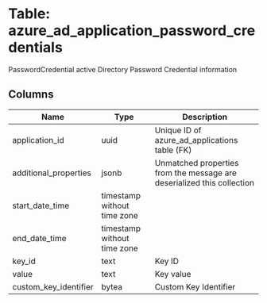 
# Table: azure_ad_application_password_credentials
PasswordCredential active Directory Password Credential information
## Columns
| Name        | Type           | Description  |
| ------------- | ------------- | -----  |
|application_id|uuid|Unique ID of azure_ad_applications table (FK)|
|additional_properties|jsonb|Unmatched properties from the message are deserialized this collection|
|start_date_time|timestamp without time zone||
|end_date_time|timestamp without time zone||
|key_id|text|Key ID|
|value|text|Key value|
|custom_key_identifier|bytea|Custom Key Identifier|
